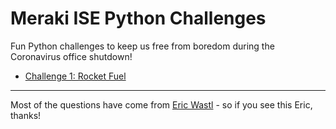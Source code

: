 # Meraki ISE Python Challenges
Fun Python challenges to keep us free from boredom during the Coronavirus office shutdown!

* [Challenge 1: Rocket Fuel](https://github.com/pixelrunner/Meraki-ISE-Python-Challenges/blob/master/Challenge_1/Question.md)


---

Most of the questions have come from [Eric Wastl](https://github.com/topaz) - so if you see this Eric, thanks!
